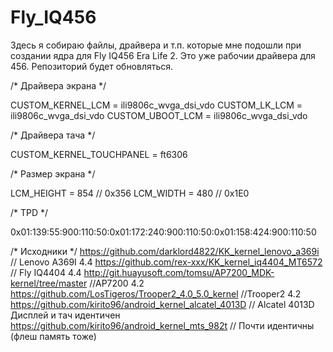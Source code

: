# Fly_IQ456

Здесь я собираю файлы, драйвера и т.п. которые мне подошли при создании ядра для Fly IQ456 Era Life 2.
Это уже рабочии драйвера для 456. Репозиторий будет обновляться.

/* Драйвера экрана */

CUSTOM_KERNEL_LCM = ili9806c_wvga_dsi_vdo
CUSTOM_LK_LCM = ili9806c_wvga_dsi_vdo
CUSTOM_UBOOT_LCM = ili9806c_wvga_dsi_vdo

/* Драйвера тача */

CUSTOM_KERNEL_TOUCHPANEL = ft6306

/* Размер экрана */

LCM_HEIGHT = 854 // 0x356
LCM_WIDTH = 480 // 0x1E0

/* TPD */

0x01:139:55:900:110:50:0x01:172:240:900:110:50:0x01:158:424:900:110:50

/* Исходники */
https://github.com/darklord4822/KK_kernel_lenovo_a369i // Lenovo A369I 4.4
https://github.com/rex-xxx/KK_kernel_iq4404_MT6572 // Fly IQ4404 4.4
http://git.huayusoft.com/tomsu/AP7200_MDK-kernel/tree/master //AP7200 4.2
https://github.com/LosTigeros/Trooper2_4.0_5.0_kernel	//Trooper2 4.2
https://github.com/kirito96/android_kernel_alcatel_4013D // Alcatel 4013D Дисплей и тач идентичен
https://github.com/kirito96/android_kernel_mts_982t // Почти идентичны (флеш память тоже)
